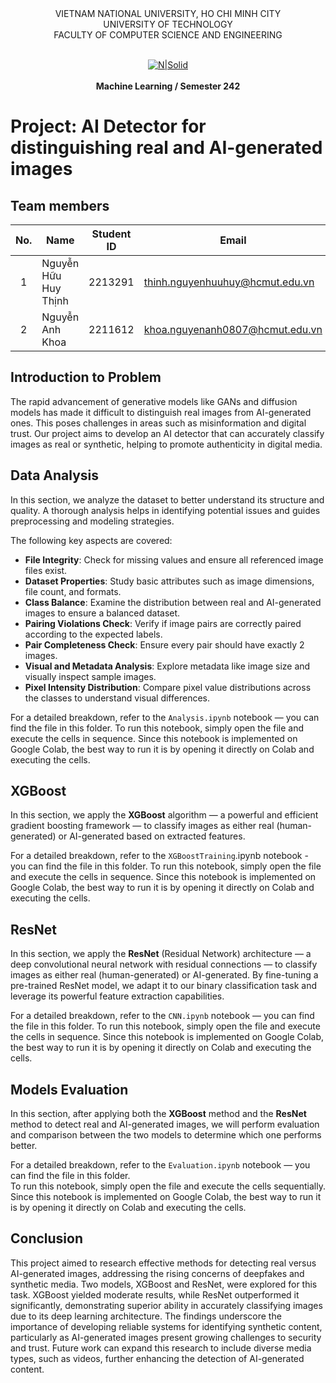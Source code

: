 <div align="center">
VIETNAM NATIONAL UNIVERSITY, HO CHI MINH CITY
<br />
UNIVERSITY OF TECHNOLOGY
<br />
FACULTY OF COMPUTER SCIENCE AND ENGINEERING
<br />
<br />

[![N|Solid](https://upload.wikimedia.org/wikipedia/commons/thumb/d/de/HCMUT_official_logo.png/238px-HCMUT_official_logo.png)](https://www.hcmut.edu.vn/vi)
<br />
<br />
**Machine Learning / Semester 242**
<br/>

</div>

# Project: AI Detector for distinguishing real and AI-generated images
## Team members
| No. | Name             | Student ID | Email                          | Contact                                                                                                                                                                                                                     |
| :-: | ---------------- | :--------: | ------------------------------ | --------------------------------------------------------------------------------------------------------------------------------------------------------------------------------------------------------------------------- |
|  1  | Nguyễn Hữu Huy Thịnh     |  2213291   | thinh.nguyenhuuhuy@hcmut.edu.vn        |  [<img src="https://cdn-icons-png.flaticon.com/512/733/733609.png" align="left" width=20px style="margin-left:5px" />][git1]|
|  2  | Nguyễn Anh Khoa  |   2211612   | khoa.nguyenanh0807@hcmut.edu.vn   | [<img src="https://cdn-icons-png.flaticon.com/512/733/733609.png" align="left" width=20px style="margin-left:5px" />][git2]|

[git1]: https://github.com/shInNei/
[git2]: https://github.com/Khoawawa/

## Introduction to Problem
The rapid advancement of generative models like GANs and diffusion models has made it difficult to distinguish real images from AI-generated ones. This poses challenges in areas such as misinformation and digital trust. Our project aims to develop an AI detector that can accurately classify images as real or synthetic, helping to promote authenticity in digital media.
## Data Analysis
In this section, we analyze the dataset to better understand its structure and quality. A thorough analysis helps in identifying potential issues and guides preprocessing and modeling strategies.

The following key aspects are covered:
* **File Integrity**: Check for missing values and ensure all referenced image files exist.
* **Dataset Properties**: Study basic attributes such as image dimensions, file count, and formats.
* **Class Balance**: Examine the distribution between real and AI-generated images to ensure a balanced dataset.
* **Pairing Violations Check**: Verify if image pairs are correctly paired according to the expected labels.
* **Pair Completeness Check**: Ensure every pair should have exactly 2 images.
* **Visual and Metadata Analysis**: Explore metadata like image size and visually inspect sample images.
* **Pixel Intensity Distribution**: Compare pixel value distributions across the classes to understand visual differences.

For a detailed breakdown, refer to the `Analysis.ipynb` notebook — you can find the file in this folder. To run this notebook, simply open the file and execute the cells in sequence. Since this notebook is implemented on Google Colab, the best way to run it is by opening it directly on Colab and executing the cells.
## XGBoost
In this section, we apply the **XGBoost** algorithm — a powerful and efficient gradient boosting framework — to classify images as either real (human-generated) or AI-generated based on extracted features.

For a detailed breakdown, refer to the `XGBoostTraining`.ipynb notebook - you can find the file in this folder. To run this notebook, simply open the file and execute the cells in sequence. Since this notebook is implemented on Google Colab, the best way to run it is by opening it directly on Colab and executing the cells.
## ResNet
In this section, we apply the **ResNet** (Residual Network) architecture — a deep convolutional neural network with residual connections — to classify images as either real (human-generated) or AI-generated. By fine-tuning a pre-trained ResNet model, we adapt it to our binary classification task and leverage its powerful feature extraction capabilities.

For a detailed breakdown, refer to the `CNN.ipynb` notebook — you can find the file in this folder. To run this notebook, simply open the file and execute the cells in sequence. Since this notebook is implemented on Google Colab, the best way to run it is by opening it directly on Colab and executing the cells.

## Models Evaluation
In this section, after applying both the **XGBoost** method and the **ResNet** method to detect real and AI-generated images, we will perform evaluation and comparison between the two models to determine which one performs better.

For a detailed breakdown, refer to the `Evaluation.ipynb` notebook — you can find the file in this folder.  
To run this notebook, simply open the file and execute the cells sequentially. Since this notebook is implemented on Google Colab, the best way to run it is by opening it directly on Colab and executing the cells.

## Conclusion
This project aimed to research effective methods for detecting real versus AI-generated images, addressing the rising concerns of deepfakes and synthetic media. Two models, XGBoost and ResNet, were explored for this task. XGBoost yielded moderate results, while ResNet outperformed it significantly, demonstrating superior ability in accurately classifying images due to its deep learning architecture. The findings underscore the importance of developing reliable systems for identifying synthetic content, particularly as AI-generated images present growing challenges to security and trust. Future work can expand this research to include diverse media types, such as videos, further enhancing the detection of AI-generated content.
